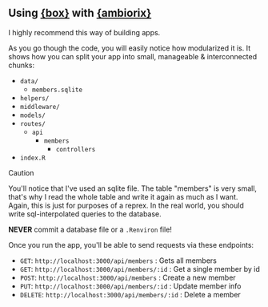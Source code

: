 ## Using [{box}](https://klmr.me/box/index.html) with [{ambiorix}](https://ambiorix.dev/)

I highly recommend this way of building apps.

As you go though the code, you will easily notice how modularized it is.
It shows how you can split your app into small, manageable & interconnected chunks:
- `data/`
  - `members.sqlite`
- `helpers/`
- `middleware/`
- `models/`
- `routes/`
  - `api`
    - `members`
      - `controllers`
- `index.R`

> [!CAUTION]
> You'll notice that I've used an sqlite file. The table "members" is very small,
> that's why I read the whole table and write it again as much as I want.
> Again, this is just for purposes of a reprex.
> In the real world, you should write sql-interpolated queries to the database.
>
> **NEVER** commit a database file or a `.Renviron` file!

Once you run the app, you'll be able to send requests via these endpoints:
- `GET`: `http://localhost:3000/api/members` : Gets all members
- `GET`: `http://localhost:3000/api/members/:id` : Get a single member by id
- `POST`: `http://localhost:3000/api/members` : Create a new member
- `PUT`: `http://localhost:3000/api/members/:id` : Update member info
- `DELETE`: `http://localhost:3000/api/members/:id` : Delete a member
